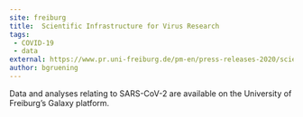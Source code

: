 ```yaml
---
site: freiburg
title:  Scientific Infrastructure for Virus Research 
tags: 
 - COVID-19
 - data
external: https://www.pr.uni-freiburg.de/pm-en/press-releases-2020/scientific-infrastructure-for-virus-research?set_language=en
author: bgruening
---
```



 Data and analyses relating to SARS-CoV-2 are available on the University of Freiburg’s Galaxy platform.
